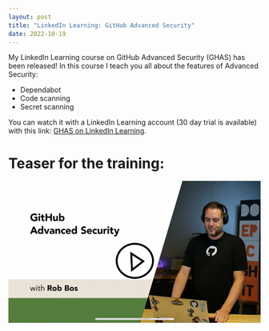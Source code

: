```yaml
---
layout: post
title: "LinkedIn Learning: GitHub Advanced Security"
date: 2022-10-19
---
```


My LinkedIn Learning course on GitHub Advanced Security (GHAS) has been released!
In this course I teach you all about the features of Advanced Security:
- Dependabot
- Code scanning
- Secret scanning

You can watch it with a LinkedIn Learning account (30 day trial is available) with this link: [GHAS on LinkedIn Learning](https://www.linkedin.com/learning/github-advanced-security/github-advanced-security?autoplay=true).

# Teaser for the training:
[![Link to the teaser video](/images/2022/20221019/20221019_LIL_Teaser_Still.jpeg)](https://youtu.be/HTfi5NnZbmA)